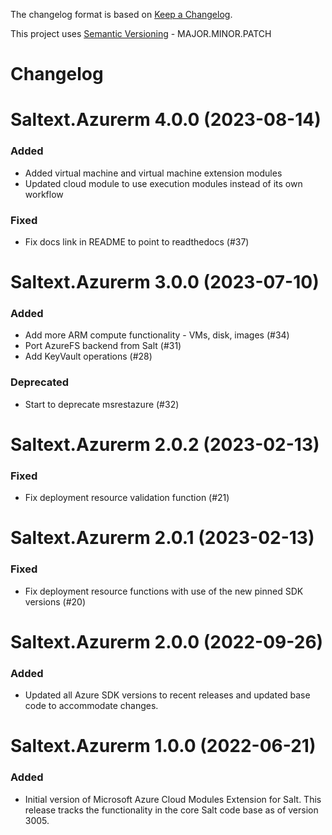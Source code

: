 The changelog format is based on [Keep a Changelog](https://keepachangelog.com/en/1.0.0/).

This project uses [Semantic Versioning](https://semver.org/) - MAJOR.MINOR.PATCH

# Changelog

# Saltext.Azurerm 4.0.0 (2023-08-14)

### Added

- Added virtual machine and virtual machine extension modules
- Updated cloud module to use execution modules instead of its own workflow

### Fixed

- Fix docs link in README to point to readthedocs (#37)


# Saltext.Azurerm 3.0.0 (2023-07-10)

### Added

- Add more ARM compute functionality - VMs, disk, images (#34)
- Port AzureFS backend from Salt (#31)
- Add KeyVault operations (#28)

### Deprecated

- Start to deprecate msrestazure (#32)


# Saltext.Azurerm 2.0.2 (2023-02-13)

### Fixed

- Fix deployment resource validation function (#21)


# Saltext.Azurerm 2.0.1 (2023-02-13)

### Fixed

- Fix deployment resource functions with use of the new pinned SDK versions (#20)


# Saltext.Azurerm 2.0.0 (2022-09-26)

### Added

- Updated all Azure SDK versions to recent releases and updated base code to accommodate changes.


# Saltext.Azurerm 1.0.0 (2022-06-21)

### Added

- Initial version of Microsoft Azure Cloud Modules Extension for Salt. This release tracks the functionality in the
  core Salt code base as of version 3005.
